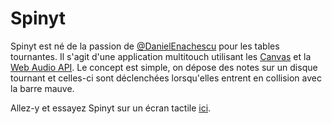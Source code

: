 Spinyt
======
Spinyt est né de la passion de [@DanielEnachescu](https://github.com/DanielEnachescu) pour les tables tournantes. Il s'agit d'une application multitouch utilisant les [Canvas](http://www.w3schools.com/html/html5_canvas.asp) et la [Web Audio API](https://developer.mozilla.org/en-US/docs/Web/API/Web_Audio_API). Le concept est simple, on dépose des notes sur un disque tournant et celles-ci sont déclenchées lorsqu'elles entrent en collision avec la barre mauve. 

Allez-y et essayez Spinyt sur un écran tactile [ici](https://github.com/pric/spinyt).
